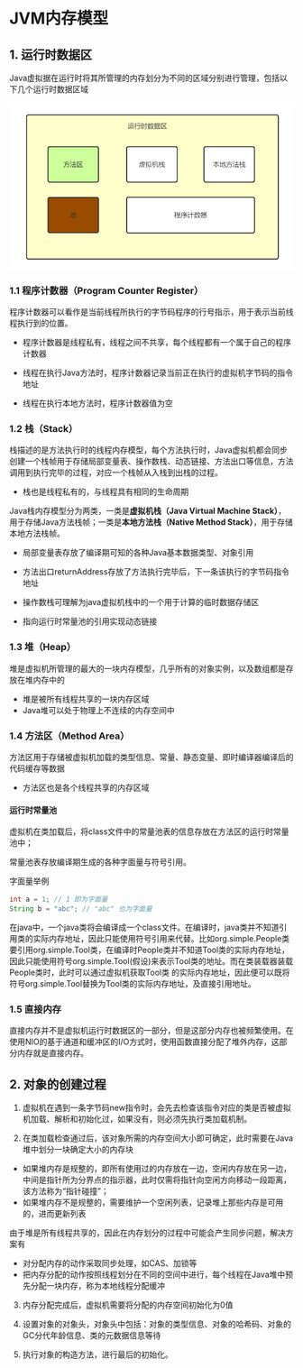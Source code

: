 # JVM内存模型

## 1.  运行时数据区

Java虚拟据在运行时将其所管理的内存划分为不同的区域分别进行管理，包括以下几个运行时数据区域

![image-20200906224430936](images/image-20200906224430936.png)

### 1.1 程序计数器（Program Counter Register）

程序计数器可以看作是当前线程所执行的字节码程序的行号指示，用于表示当前线程执行到的位置。

- 程序计数器是线程私有，线程之间不共享，每个线程都有一个属于自己的程序计数器

- 线程在执行Java方法时，程序计数器记录当前正在执行的虚拟机字节码的指令地址
- 线程在执行本地方法时，程序计数器值为空

### 1.2 栈（Stack）

栈描述的是方法执行时的线程内存模型，每个方法执行时，Java虚拟机都会同步创建一个栈帧用于存储局部变量表、操作数栈、动态链接、方法出口等信息，方法调用到执行完毕的过程，对应一个栈帧从入栈到出栈的过程。

- 栈也是线程私有的，与线程具有相同的生命周期

Java栈内存模型分为两类，一类是**虚拟机栈（Java Virtual Machine Stack）**，用于存储Java方法栈帧；一类是**本地方法栈（Native Method Stack）**，用于存储本地方法栈帧。

- 局部变量表存放了编译期可知的各种Java基本数据类型、对象引用
- 方法出口returnAddress存放了方法执行完毕后，下一条该执行的字节码指令地址

- 操作数栈可理解为java虚拟机栈中的一个用于计算的临时数据存储区
- 指向运行时常量池的引用实现动态链接

### 1.3 堆（Heap）

堆是虚拟机所管理的最大的一块内存模型，几乎所有的对象实例，以及数组都是存放在堆内存中的

- 堆是被所有线程共享的一块内存区域
- Java堆可以处于物理上不连续的内存空间中

### 1.4 方法区（Method Area）

方法区用于存储被虚拟机加载的类型信息、常量、静态变量、即时编译器编译后的代码缓存等数据

- 方法区也是各个线程共享的内存区域

#### 运行时常量池

虚拟机在类加载后，将class文件中的常量池表的信息存放在方法区的运行时常量池中；

常量池表存放编译期生成的各种字面量与符号引用。

字面量举例

```java
int a = 1; // 1 即为字面量
String b = "abc"; // "abc" 也为字面量
```

在java中，一个java类将会编译成一个class文件。在编译时，java类并不知道引用类的实际内存地址，因此只能使用符号引用来代替。比如org.simple.People类要引用org.simple.Tool类，在编译时People类并不知道Tool类的实际内存地址，因此只能使用符号org.simple.Tool(假设)来表示Tool类的地址。而在类装载器装载People类时，此时可以通过虚拟机获取Tool类 的实际内存地址，因此便可以既将符号org.simple.Tool替换为Tool类的实际内存地址，及直接引用地址。

### 1.5 直接内存

直接内存并不是虚拟机运行时数据区的一部分，但是这部分内存也被频繁使用。在使用NIO的基于通道和缓冲区的I/O方式时，使用函数直接分配了堆外内存，这部分内存就是直接内存。

## 2. 对象的创建过程

1. 虚拟机在遇到一条字节码new指令时，会先去检查该指令对应的类是否被虚拟机加载、解析和初始化过，如果没有，则必须先执行类加载机制。

2. 在类加载检查通过后，该对象所需的内存空间大小即可确定，此时需要在Java堆中划分一块确定大小的内存块

- 如果堆内存是规整的，即所有使用过的内存放在一边，空闲内存放在另一边，中间是指针所为分界点的指示器，此时仅需将指针向空闲方向移动一段距离，该方法称为“指针碰撞”；
- 如果堆内存不是规整的，需要维护一个空闲列表，记录堆上那些内存是可用的，进而更新列表

由于堆是所有线程共享的，因此在内存划分的过程中可能会产生同步问题，解决方案有

- 对分配内存的动作采取同步处理，如CAS、加锁等
- 把内存分配的动作按照线程划分在不同的空间中进行，每个线程在Java堆中预先分配一块内存，称为本地线程分配缓冲

3. 内存分配完成后，虚拟机需要将分配的内存空间初始化为0值

4. 设置对象的对象头，对象头中包括：对象的类型信息、对象的哈希码、对象的GC分代年龄信息、类的元数据信息等待

5. 执行对象的构造方法，进行最后的初始化。